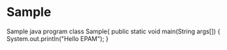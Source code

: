# Sample
Sample java program
class Sample{
public static void main(String args[])
{
  System.out.println("Hello EPAM");
}
